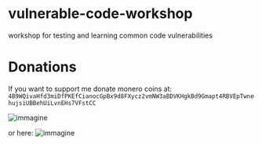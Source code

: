 # vulnerable-code-workshop
workshop for testing and learning common code vulnerabilities

# Donations
If you want to support me donate monero coins at:
`4B9WQivaHfd3miDfPKEfCianocGpBx9d8FXycz2vmNW3aBDVKHgkBd9Gmapt4RBVEpTwnehujsiUBBehUiLvnEHs7VFstCC`

![immagine](https://user-images.githubusercontent.com/17337009/171690101-802b82ef-211e-4ba3-b62a-a676a49775a4.png)

or here:
![immagine](https://user-images.githubusercontent.com/17337009/171690319-8440705a-70a2-4d3d-9a38-e900f2eb36ad.png)


